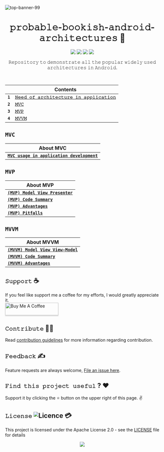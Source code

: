 
![top-banner-99](https://github.com/devrath/probable-bookish-android-architectures/assets/1456191/e4e8dea1-d480-487c-8f4e-2d2d7086c3d4)






<h1 align="center">𝚙𝚛𝚘𝚋𝚊𝚋𝚕𝚎-𝚋𝚘𝚘𝚔𝚒𝚜𝚑-𝚊𝚗𝚍𝚛𝚘𝚒𝚍-𝚊𝚛𝚌𝚑𝚒𝚝𝚎𝚌𝚝𝚞𝚛𝚎𝚜 🧞</h1>
<p align="center">
<a><img src="https://img.shields.io/badge/Built%20Using-Kotlin-silver?style=for-the-badge&logo=kotlin"></a>
<a><img src="https://img.shields.io/badge/Architecture-MVC-purple?style=for-the-badge&logo=Bitrise"></a>  
<a><img src="https://img.shields.io/badge/Architecture-MVP-black?style=for-the-badge&logo=elixir"></a>  
<a><img src="https://img.shields.io/badge/Architecture-MVVM-red?style=for-the-badge&logo=Piwigo"></a>  
</p>

<p align="center">𝚁𝚎𝚙𝚘𝚜𝚒𝚝𝚘𝚛𝚢 𝚝𝚘 𝚍𝚎𝚖𝚘𝚗𝚜𝚝𝚛𝚊𝚝𝚎 𝚊𝚕𝚕 𝚝𝚑𝚎 𝚙𝚘𝚙𝚞𝚕𝚊𝚛 𝚠𝚒𝚍𝚎𝚕𝚢 𝚞𝚜𝚎𝚍 𝚊𝚛𝚌𝚑𝚒𝚝𝚎𝚌𝚝𝚞𝚛𝚎𝚜 𝚒𝚗 𝙰𝚗𝚍𝚛𝚘𝚒𝚍.</p>
</br>


<div align="center">

| | Contents |
| - | ---- |
| **`1`** | [**````𝙽𝚎𝚎𝚍 𝚘𝚏 𝚊𝚛𝚌𝚑𝚒𝚝𝚎𝚌𝚝𝚞𝚛𝚎 𝚒𝚗 𝚊𝚙𝚙𝚕𝚒𝚌𝚊𝚝𝚒𝚘𝚗````**](https://github.com/devrath/probable-bookish-android-architectures/wiki/Need-of-architecture-in-application) |
| **`2`** | [**````𝙼𝚅𝙲````**](https://github.com/devrath/probable-bookish-android-architectures/wiki#mvc) |
| **`3`** | [**````𝙼𝚅𝙿````**](https://github.com/devrath/probable-bookish-android-architectures/wiki#mvp) |
| **`4`** | [**````𝙼𝚅𝚅𝙼````**](https://github.com/devrath/probable-bookish-android-architectures/wiki#mvvm) |

</div>


## **`MVC`**
| About MVC |
| --------- |
| [**````MVC usage in application development````**](https://github.com/devrath/probable-bookish-android-architectures/wiki/MVC-usage-in-application-development) |

## **`MVP`**
| About MVP |
| --------- |
| [**````(MVP) Model View Presenter````**](https://github.com/devrath/probable-bookish-android-architectures/wiki/(MVP)---Model-View-Presenter) |
| [**````(MVP) Code Summary````**](https://github.com/devrath/probable-bookish-android-architectures/wiki/MVP-code-summary) |
| [**````(MVP) Advantages````**](https://github.com/devrath/probable-bookish-android-architectures/wiki/(MVP)-Advantages) |
| [**````(MVP) Pitfalls````**](https://github.com/devrath/probable-bookish-android-architectures/wiki/(MVP)-Pitfalls) |

## **`MVVM`**
| About MVVM |
| --------- |
| [**````(MVVM) Model View View-Model````**](https://github.com/devrath/probable-bookish-android-architectures/wiki/(MVVM)-Model-View-View-Model) |
| [**````(MVVM) Code Summary````**](https://github.com/devrath/probable-bookish-android-architectures/wiki/(MVVM)-Code-Summary) |
| [**````(MVVM) Advantages````**](https://github.com/devrath/probable-bookish-android-architectures/wiki/(MVVM)-Advantages) |


## **`𝚂𝚞𝚙𝚙𝚘𝚛𝚝`** ☕
If you feel like support me a coffee for my efforts, I would greatly appreciate it.</br>
<a href="https://www.buymeacoffee.com/devrath" target="_blank"><img src="https://www.buymeacoffee.com/assets/img/custom_images/yellow_img.png" alt="Buy Me A Coffee" style="height: 41px !important;width: 174px !important;box-shadow: 0px 3px 2px 0px rgba(190, 190, 190, 0.5) !important;-webkit-box-shadow: 0px 3px 2px 0px rgba(190, 190, 190, 0.5) !important;" ></a>

## **`𝙲𝚘𝚗𝚝𝚛𝚒𝚋𝚞𝚝𝚎`** 🙋‍♂️
Read [contribution guidelines](CONTRIBUTING.md) for more information regarding contribution.

## **`𝙵𝚎𝚎𝚍𝚋𝚊𝚌𝚔`** ✍️ 
Feature requests are always welcome, [File an issue here](https://github.com/devrath/probable-bookish-android-architectures/issues/new).

## **`𝙵𝚒𝚗𝚍 𝚝𝚑𝚒𝚜 𝚙𝚛𝚘𝚓𝚎𝚌𝚝 𝚞𝚜𝚎𝚏𝚞𝚕`** ? ❤️
Support it by clicking the ⭐ button on the upper right of this page. ✌️

## **`𝙻𝚒𝚌𝚎𝚗𝚜𝚎`** ![Licence](https://img.shields.io/github/license/google/docsy) :credit_card:
This project is licensed under the Apache License 2.0 - see the [LICENSE](https://github.com/devrath/probable-bookish-android-architectures/blob/main/LICENSE) file for details


<p align="center">
<a><img src="https://forthebadge.com/images/badges/built-for-android.svg"></a>
</p>
